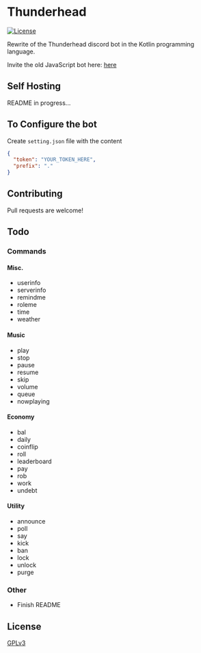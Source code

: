 # Thunderhead


[![License](https://img.shields.io/badge/license-GPLv3-brightgreen.svg)](https://github.com/humboldt123/thunderhead/blob/main/LICENSE)

Rewrite of the Thunderhead discord bot in the Kotlin programming language.

Invite the old JavaScript bot here: [here](https://discord.com/oauth2/authorize?client_id=629799045954797609&scope=bot&permissions=8)

## Self Hosting

README in progress...

## To Configure the bot
Create `setting.json` file with the content
```json
{
  "token": "YOUR_TOKEN_HERE",
  "prefix": "."
}
```

## Contributing
Pull requests are welcome!

## Todo
### Commands
#### Misc.
- userinfo
- serverinfo 
- remindme
- roleme
- time
- weather
#### Music
- play
- stop
- pause
- resume
- skip
- volume
- queue
- nowplaying
#### Economy
- bal
- daily
- coinflip
- roll
- leaderboard
- pay
- rob
- work
- undebt
#### Utility
- announce
- poll
- say
- kick
- ban
- lock
- unlock
- purge
### Other
- Finish README

## License
[GPLv3](https://choosealicense.com/licenses/gpl-3.0/)
